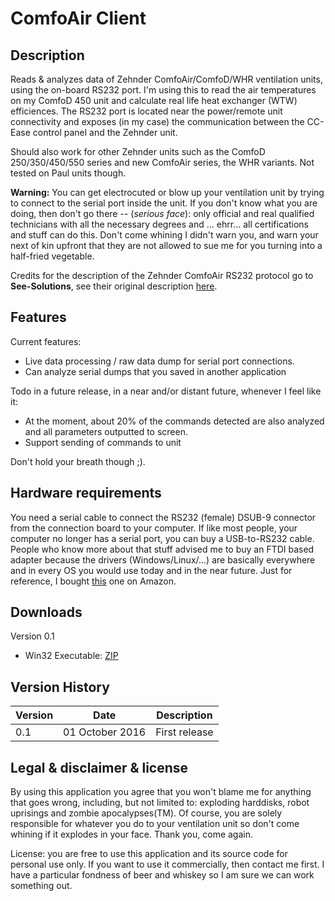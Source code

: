 # ComfoAir Client
## Description
Reads &amp; analyzes data of Zehnder ComfoAir/ComfoD/WHR ventilation units, using the on-board RS232 port. I'm using this to read the air  temperatures on my ComfoD 450 unit and calculate real life heat exchanger (WTW) efficiences. The RS232 port is located near the power/remote unit connectivity and exposes (in my case) the communication between the CC-Ease control panel and the Zehnder unit.

Should also work for other Zehnder units such as the ComfoD 250/350/450/550 series and new ComfoAir series, the WHR variants. Not tested on Paul units though.

**Warning:** You can get electrocuted or blow up your ventilation unit by trying to connect to the serial port inside the unit. If you don't know what you are doing, then don't go there -- (*serious face*): only official and real qualified technicians with all the necessary degrees and ... ehrr... all certifications and stuff can do this. Don't come whining I didn't warn you, and warn your next of kin upfront that they are not allowed to sue me for you turning into a half-fried vegetable.

Credits for the description of the Zehnder ComfoAir RS232 protocol go to **See-Solutions**, see their original description [here](http://www.see-solutions.de/sonstiges/Protokollbeschreibung_ComfoAir.pdf).

## Features
Current features:
* Live data processing / raw data dump for serial port connections.
* Can analyze serial dumps that you saved in another application

Todo in a future release, in a near and/or distant future, whenever I feel like it:
* At the moment, about 20% of the commands detected are also analyzed and all parameters outputted to screen.
* Support sending of commands to unit

Don't hold your breath though ;).

## Hardware requirements
You need a serial cable to connect the RS232 (female) DSUB-9 connector from the connection board to your computer. If like most people, your computer no longer has a serial port, you can buy a USB-to-RS232 cable. People who know more about that stuff advised me to buy an FTDI based adapter because the drivers (Windows/Linux/...) are basically everywhere and in every OS you would use today and in the near future. Just for reference, I bought [this](https://www.amazon.de/dp/B01E0R8L90/) one on Amazon.

## Downloads
Version 0.1
 * Win32 Executable: [ZIP](https://github.com/jacobstim/comfoairclient/files/504331/20161001_ComfoAirClient.v0.1.zip)

## Version History

Version | Date | Description
------------ | ------------- | -------------
0.1 | 01 October 2016 | First release

## Legal & disclaimer & license

By using this application you agree that you won't blame me for anything that goes wrong, including, but not limited to: exploding harddisks, robot uprisings and zombie apocalypses(TM). Of course, you are solely responsible for whatever you do to your ventilation unit so don't come whining if it explodes in your face. Thank you, come again.

License: you are free to use this application and its source code for personal use only. If you want to use it commercially, then contact me first. I have a particular fondness of beer and whiskey so I am sure we can work something out.

